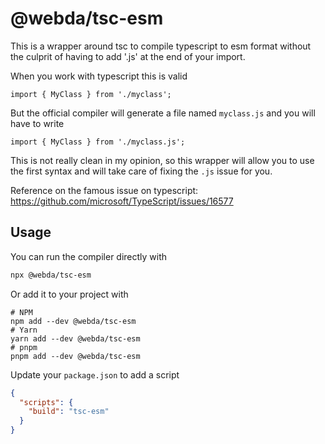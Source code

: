 # @webda/tsc-esm

This is a wrapper around tsc to compile typescript to esm format without the culprit of having to add '.js' at the end of your import.

When you work with typescript this is valid

```
import { MyClass } from './myclass';
```

But the official compiler will generate a file named `myclass.js` and you will have to write

```
import { MyClass } from './myclass.js';
```

This is not really clean in my opinion, so this wrapper will allow you to use the first syntax and will take care of fixing the `.js` issue for you.

Reference on the famous issue on typescript: https://github.com/microsoft/TypeScript/issues/16577

## Usage

You can run the compiler directly with

```bash
npx @webda/tsc-esm
```

Or add it to your project with

```
# NPM
npm add --dev @webda/tsc-esm
# Yarn
yarn add --dev @webda/tsc-esm
# pnpm
pnpm add --dev @webda/tsc-esm
```

Update your `package.json` to add a script

```json
{
  "scripts": {
    "build": "tsc-esm"
  }
}
```
